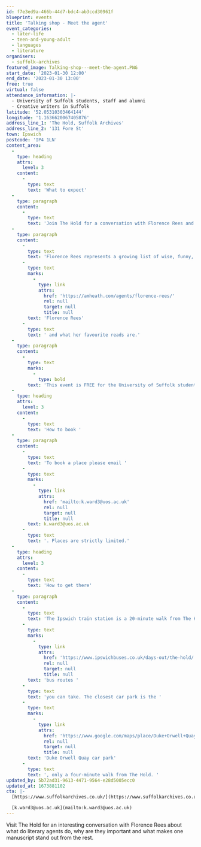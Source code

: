 ```yaml
---
id: f7e3ed9a-466b-44d7-bdc4-ab3ccd30961f
blueprint: events
title: 'Talking shop - Meet the agent'
event_categories:
  - later-life
  - teen-and-young-adult
  - languages
  - literature
organisers:
  - suffolk-archives
featured_image: Talking-shop---meet-the-agent.PNG
start_date: '2023-01-30 12:00'
end_date: '2023-01-30 13:00'
free: true
virtual: false
attendance_information: |-
  - University of Suffolk students, staff and alumni
  - Creative writers in Suffolk
latitude: '52.05310303464144'
longitude: '1.1636620067405876'
address_line_1: 'The Hold, Suffolk Archives'
address_line_2: '131 Fore St'
town: Ipswich
postcode: 'IP4 1LN'
content_area:
  -
    type: heading
    attrs:
      level: 3
    content:
      -
        type: text
        text: 'What to expect'
  -
    type: paragraph
    content:
      -
        type: text
        text: 'Join The Hold for a conversation with Florence Rees and learn more about who literary agents are, what they do, and their role in publishing books.'
  -
    type: paragraph
    content:
      -
        type: text
        text: 'Florence Rees represents a growing list of wise, funny, and heart-breaking fiction and nonfiction authors, including Jaspreet Kaur, BROWN GIRL LIKE ME; Rachel Thompson, ROUGH; and Philip Ellis, LOVE & OTHER SCAMS. Florence started her career as an assistant at A.M. Heath and she is now one of the Bookseller’s 2022 Rising Stars. Find out more about '
      -
        type: text
        marks:
          -
            type: link
            attrs:
              href: 'https://amheath.com/agents/florence-rees/'
              rel: null
              target: null
              title: null
        text: 'Florence Rees'
      -
        type: text
        text: ' and what her favourite reads are.'
  -
    type: paragraph
    content:
      -
        type: text
        marks:
          -
            type: bold
        text: 'This event is FREE for the University of Suffolk students, staff and alumni, as well as, for creative writers in Suffolk.'
  -
    type: heading
    attrs:
      level: 3
    content:
      -
        type: text
        text: 'How to book '
  -
    type: paragraph
    content:
      -
        type: text
        text: 'To book a place please email '
      -
        type: text
        marks:
          -
            type: link
            attrs:
              href: 'mailto:k.ward3@uos.ac.uk'
              rel: null
              target: null
              title: null
        text: k.ward3@uos.ac.uk
      -
        type: text
        text: '. Places are strictly limited.'
  -
    type: heading
    attrs:
      level: 3
    content:
      -
        type: text
        text: 'How to get there'
  -
    type: paragraph
    content:
      -
        type: text
        text: 'The Ipswich train station is a 20-minute walk from The Hold and if you''re traveling by bus, check out the '
      -
        type: text
        marks:
          -
            type: link
            attrs:
              href: 'https://www.ipswichbuses.co.uk/days-out/the-hold/'
              rel: null
              target: null
              title: null
        text: 'bus routes '
      -
        type: text
        text: 'you can take. The closest car park is the '
      -
        type: text
        marks:
          -
            type: link
            attrs:
              href: 'https://www.google.com/maps/place/Duke+Orwell+Quay+car+park/@52.0509309,1.1620521,17z/data=!3m1!4b1!4m5!3m4!1s0x47d99f871a4b3a97:0x39cb00398149fbd3!8m2!3d52.0509309!4d1.1641632'
              rel: null
              target: null
              title: null
        text: 'Duke Orwell Quay car park'
      -
        type: text
        text: ', only a four-minute walk from The Hold. '
updated_by: 5b72ad31-9613-4471-9564-e28d5005ecc0
updated_at: 1673881102
cta: |-
  [https://www.suffolkarchives.co.uk/](https://www.suffolkarchives.co.uk/)

  [k.ward3@uos.ac.uk](mailto:k.ward3@uos.ac.uk)
---
```

Visit The Hold for an interesting conversation with Florence Rees about what do literary agents do, why are they important and what makes one manuscript stand out from the rest.